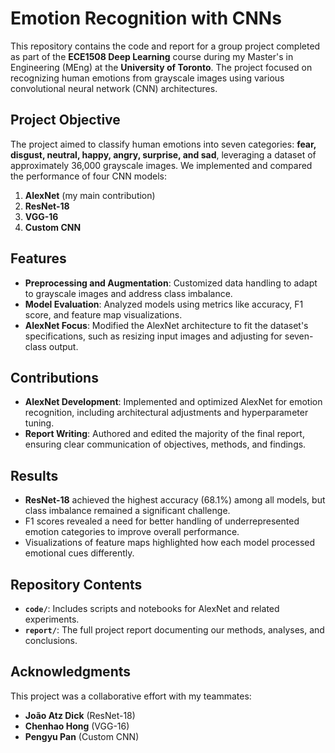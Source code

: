 # Emotion Recognition with CNNs

This repository contains the code and report for a group project completed as part of the **ECE1508 Deep Learning** course during my Master's in Engineering (MEng) at the **University of Toronto**. The project focused on recognizing human emotions from grayscale images using various convolutional neural network (CNN) architectures.

## Project Objective

The project aimed to classify human emotions into seven categories: **fear, disgust, neutral, happy, angry, surprise, and sad**, leveraging a dataset of approximately 36,000 grayscale images. We implemented and compared the performance of four CNN models:

1. **AlexNet** (my main contribution)
2. **ResNet-18**
3. **VGG-16**
4. **Custom CNN**

## Features

- **Preprocessing and Augmentation**: Customized data handling to adapt to grayscale images and address class imbalance.
- **Model Evaluation**: Analyzed models using metrics like accuracy, F1 score, and feature map visualizations.
- **AlexNet Focus**: Modified the AlexNet architecture to fit the dataset's specifications, such as resizing input images and adjusting for seven-class output.

## Contributions

- **AlexNet Development**: Implemented and optimized AlexNet for emotion recognition, including architectural adjustments and hyperparameter tuning.
- **Report Writing**: Authored and edited the majority of the final report, ensuring clear communication of objectives, methods, and findings.

## Results

- **ResNet-18** achieved the highest accuracy (68.1%) among all models, but class imbalance remained a significant challenge.
- F1 scores revealed a need for better handling of underrepresented emotion categories to improve overall performance.
- Visualizations of feature maps highlighted how each model processed emotional cues differently.

## Repository Contents

- **`code/`**: Includes scripts and notebooks for AlexNet and related experiments.
- **`report/`**: The full project report documenting our methods, analyses, and conclusions.

## Acknowledgments

This project was a collaborative effort with my teammates:
- **João Atz Dick** (ResNet-18)
- **Chenhao Hong** (VGG-16)
- **Pengyu Pan** (Custom CNN)
